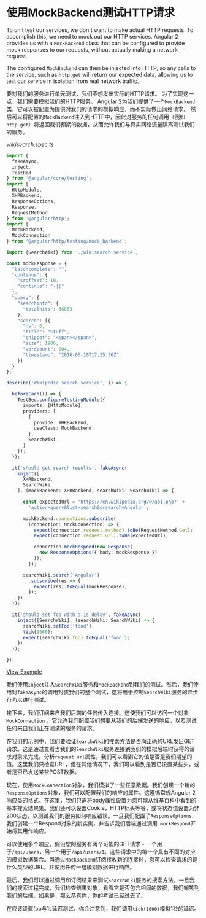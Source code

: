 # 使用MockBackend测试HTTP请求

To unit test our services, we don't want to make actual HTTP requests. To accomplish this, we need to mock out our HTTP services. Angular 2 provides us with a `MockBackend` class that can be configured to provide mock responses to our requests, without actually making a network request.

The configured `MockBackend` can then be injected into HTTP, so any calls to the service, such as `http.get` will return our expected data, allowing us to test our service in isolation from real network traffic.

要对我们的服务进行单元测试，我们不想发出实际的HTTP请求。 为了实现这一点，我们需要模拟我们的HTTP服务。 Angular 2为我们提供了一个`MockBackend`类，它可以被配置为提供对我们的请求的模拟响应，而不实际做出网络请求。
然后可以将配置的`MockBackend`注入到HTTP中，因此对服务的任何调用（例如`http.get`）将返回我们预期的数据，从而允许我们与真实网络流量隔离测试我们的服务。

*wikisearch.spec.ts*

```typescript
import {
  fakeAsync,
  inject,
  TestBed
} from '@angular/core/testing';
import {
  HttpModule,
  XHRBackend,
  ResponseOptions,
  Response,
  RequestMethod
} from '@angular/http';
import {
  MockBackend,
  MockConnection
} from '@angular/http/testing/mock_backend';

import {SearchWiki} from './wikisearch.service';

const mockResponse = {
  "batchcomplete": "",
  "continue": {
    "sroffset": 10,
    "continue": "-||"
  },
  "query": {
    "searchinfo": {
      "totalhits": 36853
    },
    "search": [{
      "ns": 0,
      "title": "Stuff",
      "snippet": "<span></span>",
      "size": 1906,
      "wordcount": 204,
      "timestamp": "2016-06-10T17:25:36Z"
    }]
  }
};

describe('Wikipedia search service', () => {

  beforeEach(() => {
    TestBed.configureTestingModule({
      imports: [HttpModule],
      providers: [
        {
          provide: XHRBackend,
          useClass: MockBackend
        },
        SearchWiki
      ]
    });
  });

  it('should get search results', fakeAsync(
    inject([
      XHRBackend,
      SearchWiki
    ], (mockBackend: XHRBackend, searchWiki: SearchWiki) => {

      const expectedUrl = 'https://en.wikipedia.org/w/api.php?' +
        'action=query&list=search&srsearch=Angular';

      mockBackend.connections.subscribe(
        (connection: MockConnection) => {
          expect(connection.request.method).toBe(RequestMethod.Get);
          expect(connection.request.url).toBe(expectedUrl);

          connection.mockRespond(new Response(
            new ResponseOptions({ body: mockResponse })
          ));
        });

      searchWiki.search('Angular')
        .subscribe(res => {
          expect(res).toEqual(mockResponse);
        });
    })
  ));

  it('should set foo with a 1s delay', fakeAsync(
    inject([SearchWiki], (searchWiki: SearchWiki) => {
      searchWiki.setFoo('food');
      tick(1000);
      expect(searchWiki.foo).toEqual('food');
    })
  ));

});
```

[View Example](http://plnkr.co/edit/K9gzDOcEOcmfFaOacdKZ?p=preview)

我们使用`inject`注入`SearchWiki`服务和`MockBackend`到我们的测试。然后，我们使用对`fakeAsync`的调用封装我们的整个测试，这将用于控制`SearchWiki`服务的异步行为以进行测试。

接下来，我们订阅来自我们后端的任何传入连接。这使我们可以访问一个对象`MockConnection` ，它允许我们配置我们想要从我们的后端发送的响应，以及测试任何来自我们正在测试的服务的请求。

在我们的示例中，我们要验证`SearchWiki`的搜索方法是否向正确的URL发出GET请求。这是通过查看当我们的`SearchWiki`服务连接到我们的模拟后端时获得的请求对象来完成。分析`request.url`属性，我们可以看到它的值是否是我们期望的值。这里我们只检查URL，但在其他情况下，我们可以看到是否已设置某些头，或者是否已发送某些POST数据。

现在，使用`MockConnection`对象，我们模拟了一些任意数据。我们创建一个新的`ResponseOptions`对象，我们可以配置我们的响应的属性。这遵循常规Angular 2响应类的格式。在这里，我们只需将body属性设置为您可能从维基百科中看到的基本搜索结果集。我们还可以设置Cookie，HTTP标头等等，或将状态值设置为非200状态，以测试我们的服务如何响应错误。一旦我们配置了`ResponseOptions，`我们创建一个Respond对象的新实例，并告诉我们后端通过调用`.mockRespond`开始将其用作响应。

可以使用多个响应。假设您的服务有两个可能的GET请求 - 一个用于`/api/users`，另一个用于`/api/users/1`。这些请求中的每一个具有不同的对应的模拟数据集合。当通过`MockBackend`订阅接收新的连接时，您可以检查请求的是什么类型的URL，并使用任何一组模拟数据进行响应。

最后，我们可以通过调用和订阅结果来测试`SearchWiki`服务的搜索方法。一旦我们的搜索过程完成，我们检查结果对象，看看它是否包含相同的数据，我们嘲笑到我们的后端。如果是，那么恭喜你，你的考试已经过去了。

在应该设置foo与1s延迟测试，你会注意到，我们调用`tick(1000)`模拟1秒的延迟。